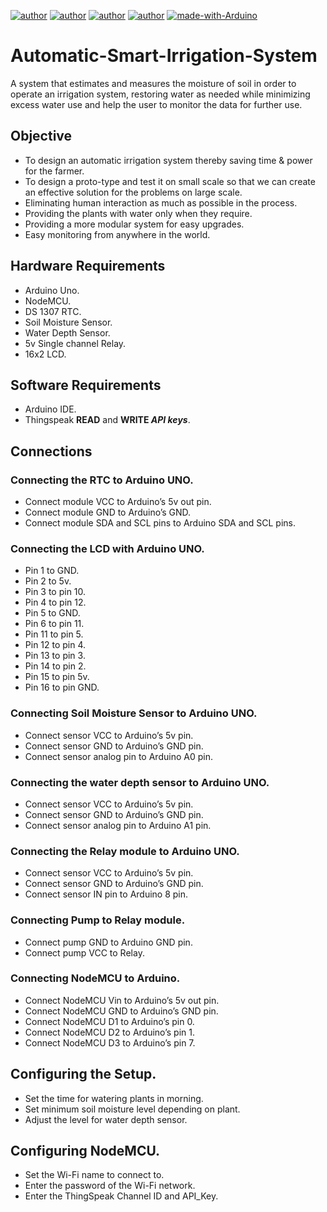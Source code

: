 [![author](https://img.shields.io/badge/Author-Mukadam%20Uzair-green.svg)](http://theuzitech.com/)
[![author](https://img.shields.io/badge/Author-Patel%20Mubeen-red.svg)](https://mubeenpatel99.github.io/mubeenpatel.github.io/)
[![author](https://img.shields.io/badge/Author-Bhayani%20Arish-blue.svg)](https://www.agentsicarrio.com/)
[![author](https://img.shields.io/badge/Author-Shaikh%20Hasnain-orange.svg)](https://www.hasnainshaikh404.com/)
[![made-with-Arduino](https://img.shields.io/badge/Made%20with-Arduino-yellow.svg)](https://www.arduino.cc/)

# Automatic-Smart-Irrigation-System
A system that estimates and measures the moisture of soil in order to operate an irrigation system, restoring water as needed while minimizing excess water use and help the user to monitor the data for further use.

## Objective
* To design an automatic irrigation system thereby saving time & power for the farmer.
*	To design a proto-type and test it on small scale so that we can create an effective solution for the problems on large scale.
*	Eliminating human interaction as much as possible in the process.
*	Providing the plants with water only when they require.
*	Providing a more modular system for easy upgrades.
*	Easy monitoring from anywhere in the world.

## Hardware Requirements
* Arduino Uno.
* NodeMCU.
* DS 1307 RTC.
* Soil Moisture Sensor.
* Water Depth Sensor.
* 5v Single channel Relay.
* 16x2 LCD.

## Software Requirements
* Arduino IDE.
* Thingspeak **READ** and **WRITE _API keys_**.

## Connections

### Connecting the RTC to Arduino UNO.
* Connect module VCC to Arduino’s 5v out pin.
* Connect module GND to Arduino’s GND.
* Connect module SDA and SCL pins to Arduino SDA and SCL pins.

### Connecting the LCD with Arduino UNO.
* Pin 1 to GND.
* Pin 2 to 5v.
* Pin 3 to pin 10.
* Pin 4 to pin 12.
* Pin 5 to GND.
* Pin 6 to pin 11.
* Pin 11 to pin 5.
* Pin 12 to pin 4.
* Pin 13 to pin 3.
* Pin 14 to pin 2.
* Pin 15 to pin 5v.
* Pin 16 to pin GND.

### Connecting Soil Moisture Sensor to Arduino UNO.
* Connect sensor VCC to Arduino’s 5v pin.
* Connect sensor GND to Arduino’s GND pin.
* Connect sensor analog pin to Arduino A0 pin.

### Connecting the water depth sensor to Arduino UNO.
* Connect sensor VCC to Arduino’s 5v pin.
* Connect sensor GND to Arduino’s GND pin.
* Connect sensor analog pin to Arduino A1 pin.

### Connecting the Relay module to Arduino UNO.
* Connect sensor VCC to Arduino’s 5v pin.
* Connect sensor GND to Arduino’s GND pin.
* Connect sensor IN pin to Arduino 8 pin.

### Connecting Pump to Relay module.
* Connect pump GND to Arduino GND pin.
* Connect pump VCC to Relay.

### Connecting NodeMCU to Arduino.
* Connect NodeMCU Vin to Arduino’s 5v out pin.
* Connect NodeMCU GND to Arduino’s GND pin.
* Connect NodeMCU D1 to Arduino’s pin 0.
* Connect NodeMCU D2 to Arduino’s pin 1.
* Connect NodeMCU D3 to Arduino’s pin 7.

## Configuring the Setup.
* Set the time for watering plants in morning.
* Set minimum soil moisture level depending on plant.
* Adjust the level for water depth sensor.

## Configuring NodeMCU.
* Set the Wi-Fi name to connect to.
* Enter the password of the Wi-Fi network.
* Enter the ThingSpeak Channel ID and API_Key.

